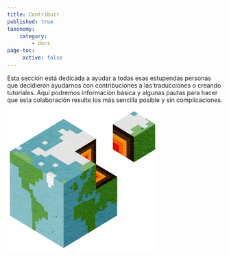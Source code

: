 ```yaml
---
title: Contribuir
published: true
taxonomy:
    category:
        - docs
page-toc:
     active: false
---
```


Esta sección está dedicada a ayudar a todas esas estupendas personas que decidieron ayudarnos con contribuciones a las traducciones o creando tutoriales.
Aquí podremos información básica y algunas pautas para hacer que esta colaboración resulte los más sencilla posible y sin complicaciones.


![](contribute.png)
